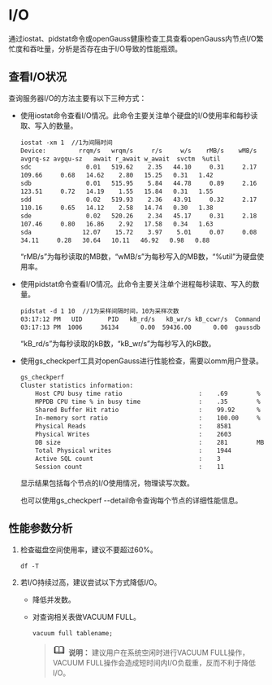 # I/O

通过iostat、pidstat命令或openGauss健康检查工具查看openGauss内节点I/O繁忙度和吞吐量，分析是否存在由于I/O导致的性能瓶颈。

## 查看I/O状况<a name="zh-cn_topic_0237121488_zh-cn_topic_0073253548_zh-cn_topic_0040046485_section49799026113827"></a>

查询服务器I/O的方法主要有以下三种方式：

-   使用iostat命令查看I/O情况。此命令主要关注单个硬盘的I/O使用率和每秒读取、写入的数量。

    ```
    iostat -xm 1  //1为间隔时间
    Device:         rrqm/s   wrqm/s     r/s     w/s    rMB/s    wMB/s avgrq-sz avgqu-sz   await r_await w_await  svctm  %util
    sdc               0.01   519.62    2.35   44.10     0.31     2.17   109.66     0.68   14.62    2.80   15.25   0.31   1.42
    sdb               0.01   515.95    5.84   44.78     0.89     2.16   123.51     0.72   14.19    1.55   15.84   0.31   1.55
    sdd               0.02   519.93    2.36   43.91     0.32     2.17   110.16     0.65   14.12    2.58   14.74   0.30   1.38
    sde               0.02   520.26    2.34   45.17     0.31     2.18   107.46     0.80   16.86    2.92   17.58   0.34   1.63
    sda              12.07    15.72    3.97    5.01     0.07     0.08    34.11     0.28   30.64   10.11   46.92   0.98   0.88
    ```

    “rMB/s”为每秒读取的MB数，“wMB/s”为每秒写入的MB数，“%util”为硬盘使用率。

-   使用pidstat命令查看I/O情况。此命令主要关注单个进程每秒读取、写入的数量。

    ```
    pidstat -d 1 10  //1为采样间隔时间，10为采样次数
    03:17:12 PM   UID       PID   kB_rd/s   kB_wr/s kB_ccwr/s  Command
    03:17:13 PM  1006     36134      0.00  59436.00      0.00  gaussdb

    ```

    “kB\_rd/s”为每秒读取的kB数，“kB\_wr/s”为每秒写入的kB数。

-   使用gs\_checkperf工具对openGauss进行性能检查，需要以omm用户登录。

    ```
    gs_checkperf
    Cluster statistics information:
        Host CPU busy time ratio                     :    .69        %
        MPPDB CPU time % in busy time                :    .35        %
        Shared Buffer Hit ratio                      :    99.92      %
        In-memory sort ratio                         :    100.00     %
        Physical Reads                               :    8581
        Physical Writes                              :    2603
        DB size                                      :    281        MB
        Total Physical writes                        :    1944
        Active SQL count                             :    3
        Session count                                :    11
    ```

    显示结果包括每个节点的I/O使用情况，物理读写次数。

    也可以使用gs\_checkperf --detail命令查询每个节点的详细性能信息。


## 性能参数分析<a name="zh-cn_topic_0237121488_zh-cn_topic_0073253548_zh-cn_topic_0040046485_section401001449238"></a>

1.  检查磁盘空间使用率，建议不要超过60%。

    ```
    df -T
    ```

2.  若I/O持续过高，建议尝试以下方式降低I/O。
    -   降低并发数。
    -   对查询相关表做VACUUM FULL。

        ```
        vacuum full tablename;
        ```

        >![](public_sys-resources/icon-note.png) **说明：**
        >建议用户在系统空闲时进行VACUUM FULL操作，VACUUM FULL操作会造成短时间内I/O负载重，反而不利于降低I/O。
